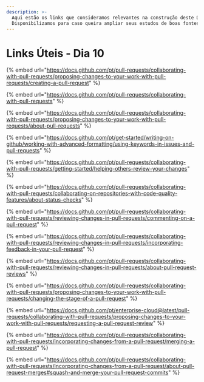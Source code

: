 ```yaml
---
description: >-
  Aqui estão os links que consideramos relevantes na construção deste Dia.
  Disponibilizamos para caso queira ampliar seus estudos de boas fontes :)
---
```


# Links Úteis - Dia 10

{% embed url="https://docs.github.com/pt/pull-requests/collaborating-with-pull-requests/proposing-changes-to-your-work-with-pull-requests/creating-a-pull-request" %}

{% embed url="https://docs.github.com/pt/pull-requests/collaborating-with-pull-requests" %}

{% embed url="https://docs.github.com/pt/pull-requests/collaborating-with-pull-requests/proposing-changes-to-your-work-with-pull-requests/about-pull-requests" %}

{% embed url="https://docs.github.com/pt/get-started/writing-on-github/working-with-advanced-formatting/using-keywords-in-issues-and-pull-requests" %}

{% embed url="https://docs.github.com/pt/pull-requests/collaborating-with-pull-requests/getting-started/helping-others-review-your-changes" %}

{% embed url="https://docs.github.com/pt/pull-requests/collaborating-with-pull-requests/collaborating-on-repositories-with-code-quality-features/about-status-checks" %}

{% embed url="https://docs.github.com/pt/pull-requests/collaborating-with-pull-requests/reviewing-changes-in-pull-requests/commenting-on-a-pull-request" %}

{% embed url="https://docs.github.com/pt/pull-requests/collaborating-with-pull-requests/reviewing-changes-in-pull-requests/incorporating-feedback-in-your-pull-request" %}

{% embed url="https://docs.github.com/pt/pull-requests/collaborating-with-pull-requests/reviewing-changes-in-pull-requests/about-pull-request-reviews" %}

{% embed url="https://docs.github.com/pt/pull-requests/collaborating-with-pull-requests/proposing-changes-to-your-work-with-pull-requests/changing-the-stage-of-a-pull-request" %}

{% embed url="https://docs.github.com/pt/enterprise-cloud@latest/pull-requests/collaborating-with-pull-requests/proposing-changes-to-your-work-with-pull-requests/requesting-a-pull-request-review" %}

{% embed url="https://docs.github.com/pt/pull-requests/collaborating-with-pull-requests/incorporating-changes-from-a-pull-request/merging-a-pull-request" %}

{% embed url="https://docs.github.com/pt/pull-requests/collaborating-with-pull-requests/incorporating-changes-from-a-pull-request/about-pull-request-merges#squash-and-merge-your-pull-request-commits" %}
